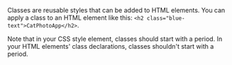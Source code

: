 Classes are reusable styles that can be added to HTML elements. You can apply a class to an HTML element like this: `<h2 class="blue-text">CatPhotoApp</h2>`.

Note that in your CSS style element, classes should start with a period. In your HTML elements' class declarations, classes shouldn't start with a period.